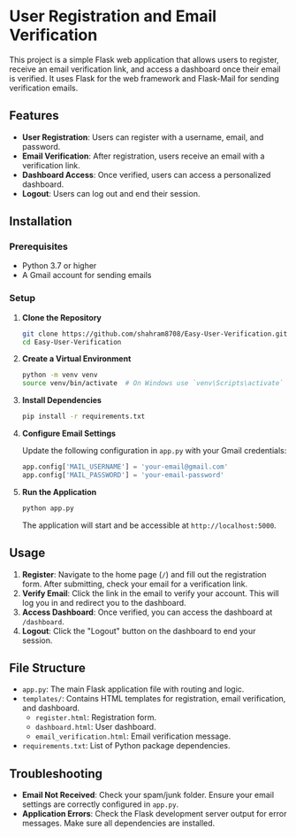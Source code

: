# User Registration and Email Verification

This project is a simple Flask web application that allows users to register, receive an email verification link, and access a dashboard once their email is verified. It uses Flask for the web framework and Flask-Mail for sending verification emails.

## Features

- **User Registration**: Users can register with a username, email, and password.
- **Email Verification**: After registration, users receive an email with a verification link.
- **Dashboard Access**: Once verified, users can access a personalized dashboard.
- **Logout**: Users can log out and end their session.

## Installation

### Prerequisites

- Python 3.7 or higher
- A Gmail account for sending emails

### Setup

1. **Clone the Repository**

   ```bash
   git clone https://github.com/shahram8708/Easy-User-Verification.git
   cd Easy-User-Verification
   ```

2. **Create a Virtual Environment**

   ```bash
   python -m venv venv
   source venv/bin/activate  # On Windows use `venv\Scripts\activate`
   ```

3. **Install Dependencies**

   ```bash
   pip install -r requirements.txt
   ```

4. **Configure Email Settings**

   Update the following configuration in `app.py` with your Gmail credentials:

   ```python
   app.config['MAIL_USERNAME'] = 'your-email@gmail.com'
   app.config['MAIL_PASSWORD'] = 'your-email-password'
   ```

5. **Run the Application**

   ```bash
   python app.py
   ```

   The application will start and be accessible at `http://localhost:5000`.

## Usage

1. **Register**: Navigate to the home page (`/`) and fill out the registration form. After submitting, check your email for a verification link.
2. **Verify Email**: Click the link in the email to verify your account. This will log you in and redirect you to the dashboard.
3. **Access Dashboard**: Once verified, you can access the dashboard at `/dashboard`.
4. **Logout**: Click the "Logout" button on the dashboard to end your session.

## File Structure

- `app.py`: The main Flask application file with routing and logic.
- `templates/`: Contains HTML templates for registration, email verification, and dashboard.
  - `register.html`: Registration form.
  - `dashboard.html`: User dashboard.
  - `email_verification.html`: Email verification message.
- `requirements.txt`: List of Python package dependencies.

## Troubleshooting

- **Email Not Received**: Check your spam/junk folder. Ensure your email settings are correctly configured in `app.py`.
- **Application Errors**: Check the Flask development server output for error messages. Make sure all dependencies are installed.
